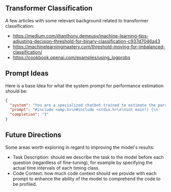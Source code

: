 ## Transformer Classification
A few articles with some relevant background related to transformer classification:
* https://medium.com/@anthony.demeusy/machine-learning-tips-adjusting-decision-threshold-for-binary-classification-c937d7046a43
* https://machinelearningmastery.com/threshold-moving-for-imbalanced-classification/
* https://cookbook.openai.com/examples/using_logprobs


## Prompt Ideas
Here is a base Idea for what the system prompt for performance estimation should be:
```json
{
  "system": "You are a specialized chatbot trained to estimate the parallel execution time of given OpenMP parallelized code snippets. Your task is to classify the code's execution time into one of five categories based on complexity and potential runtime:\n1 - None: Minimal or no execution time.\n2 - Low: Slight time consumption.\n3 - Medium: Moderate time consumption.\n4 - Much: High time consumption.\n5 - Lots: Very high time consumption.\n",
  "prompt": "#include <omp.h>\n#include <stdio.h>\n\nint main() {\n    int n = 1000000;\n    double sum = 0.0;\n    double start_time = omp_get_wtime();\n\n    #pragma omp parallel for reduction(+:sum)\n    for (int i = 0; i < n; i++) {\n        sum += i * 0.5;\n    }\n\n    double end_time = omp_get_wtime();\n    printf(\"Execution Time: %f seconds\\n\", end_time - start_time);\n\n    return 0;\n",
  "completion": "3"
}
```

## Future Directions
Some areas worth exploring in regard to improving the model's results:
* Task Description: should we describe the task to the model before each question (regardless of fine-tuning), for example by specifying the actual time intervals of each timing class.
* Code Context: how much code context should we provide with each prompt to enhance the ability of the model to comprehend the code to be profiled.